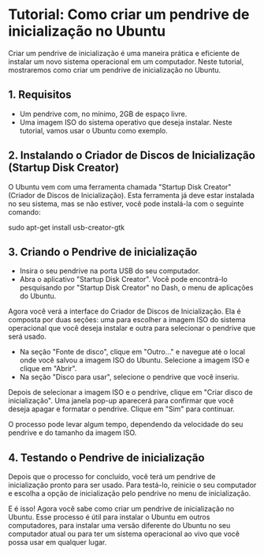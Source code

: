 # Tutorial: Como criar um pendrive de inicialização no Ubuntu

Criar um pendrive de inicialização é uma maneira prática e eficiente de instalar um novo sistema operacional em um computador. Neste tutorial, mostraremos como criar um pendrive de inicialização no Ubuntu. 

## 1. Requisitos

- Um pendrive com, no mínimo, 2GB de espaço livre.
- Uma imagem ISO do sistema operativo que deseja instalar. Neste tutorial, vamos usar o Ubuntu como exemplo.

## 2. Instalando o Criador de Discos de Inicialização (Startup Disk Creator)

O Ubuntu vem com uma ferramenta chamada "Startup Disk Creator" (Criador de Discos de Inicialização). Esta ferramenta já deve estar instalada no seu sistema, mas se não estiver, você pode instalá-la com o seguinte comando:

sudo apt-get install usb-creator-gtk

## 3. Criando o Pendrive de inicialização

- Insira o seu pendrive na porta USB do seu computador.
- Abra o aplicativo "Startup Disk Creator". Você pode encontrá-lo pesquisando por "Startup Disk Creator" no Dash, o menu de aplicações do Ubuntu.

Agora você verá a interface do Criador de Discos de Inicialização. Ela é composta por duas seções: uma para escolher a imagem ISO do sistema operacional que você deseja instalar e outra para selecionar o pendrive que será usado.

- Na seção "Fonte de disco", clique em "Outro..." e navegue até o local onde você salvou a imagem ISO do Ubuntu. Selecione a imagem ISO e clique em "Abrir".
- Na seção "Disco para usar", selecione o pendrive que você inseriu.

Depois de selecionar a imagem ISO e o pendrive, clique em "Criar disco de inicialização". Uma janela pop-up aparecerá para confirmar que você deseja apagar e formatar o pendrive. Clique em "Sim" para continuar.

O processo pode levar algum tempo, dependendo da velocidade do seu pendrive e do tamanho da imagem ISO.

## 4. Testando o Pendrive de inicialização

Depois que o processo for concluído, você terá um pendrive de inicialização pronto para ser usado. Para testá-lo, reinicie o seu computador e escolha a opção de inicialização pelo pendrive no menu de inicialização.

E é isso! Agora você sabe como criar um pendrive de inicialização no Ubuntu. Esse processo é útil para instalar o Ubuntu em outros computadores, para instalar uma versão diferente do Ubuntu no seu computador atual ou para ter um sistema operacional ao vivo que você possa usar em qualquer lugar.